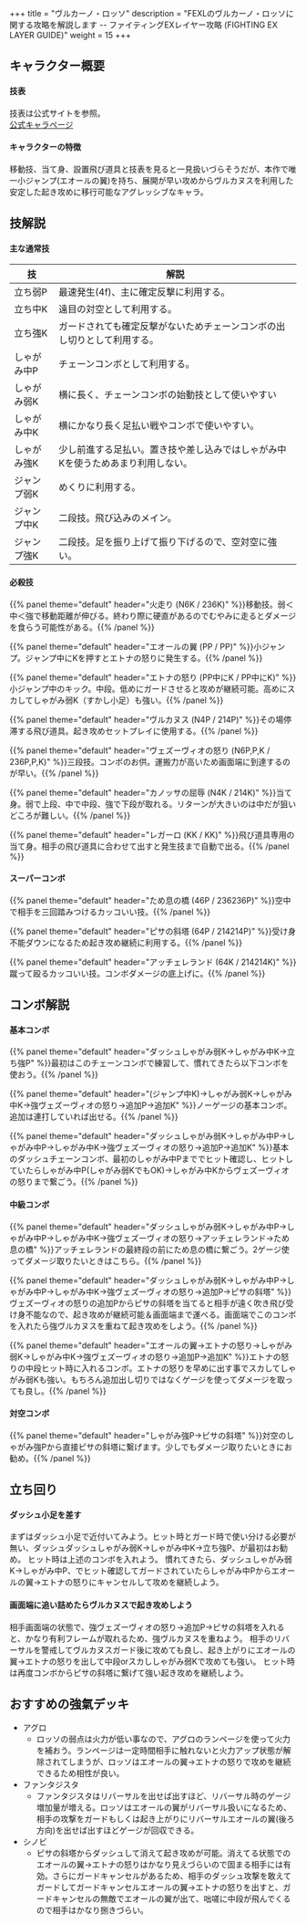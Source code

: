 +++
title = "ヴルカーノ・ロッソ"
description = "FEXLのヴルカーノ・ロッソに関する攻略を解説します -- ファイティングEXレイヤー攻略 (FIGHTING EX LAYER GUIDE)"
weight = 15
+++

## キャラクター概要

#### 技表

技表は公式サイトを参照。  
[公式キャラページ](http://www.arika.co.jp/product/fexl_hp/jp/chara_jp/fexl_jp_chara15.html)

#### キャラクターの特徴

移動技、当て身、設置飛び道具と技表を見ると一見扱いづらそうだが、本作で唯一小ジャンプ(エオールの翼)を持ち、展開が早い攻めからヴルカヌスを利用した安定した起き攻めに移行可能なアグレッシブなキャラ。

## 技解説

#### 主な通常技

|技 |解説|
|---|----|
|立ち弱P|最速発生(4f)、主に確定反撃に利用する。|
|立ち中K|遠目の対空として利用する。|
|立ち強K|ガードされても確定反撃がないためチェーンコンボの出し切りとして利用する。|
|しゃがみ中P|チェーンコンボとして利用する。|
|しゃがみ弱K|横に長く、チェーンコンボの始動技として使いやすい|
|しゃがみ中K|横にかなり長く足払い戦やコンボで使いやすい。|
|しゃがみ強K|少し前進する足払い。置き技や差し込みではしゃがみ中Kを使うためあまり利用しない。|
|ジャンプ弱K|めくりに利用する。|
|ジャンプ中K|二段技。飛び込みのメイン。|
|ジャンプ強K|二段技。足を振り上げて振り下げるので、空対空に強い。|

#### 必殺技

{{% panel theme="default" header="火走り (N6K / 236K)" %}}移動技。弱＜中＜強で移動距離が伸びる。終わり際に硬直があるのでむやみに走るとダメージを食らう可能性がある。{{% /panel %}}

{{% panel theme="default" header="エオールの翼 (PP / PP)" %}}小ジャンプ。ジャンプ中にKを押すとエトナの怒りに発生する。{{% /panel %}}

{{% panel theme="default" header="エトナの怒り (PP中にK / PP中にK)" %}}小ジャンプ中のキック。中段。低めにガードさせると攻めが継続可能。高めにスカしてしゃがみ弱K（すかし小足）も強い。{{% /panel %}}

{{% panel theme="default" header="ヴルカヌス (N4P / 214P)" %}}その場停滞する飛び道具。起き攻めセットプレイに使用する。{{% /panel %}}

{{% panel theme="default" header="ヴェズーヴィオの怒り (N6P,P,K / 236P,P,K)" %}}三段技。コンボのお供。運搬力が高いため画面端に到達するのが早い。{{% /panel %}}

{{% panel theme="default" header="カノッサの屈辱 (N4K / 214K)" %}}当て身。弱で上段、中で中段、強で下段が取れる。リターンが大きいのは中だが狙いどころが難しい。{{% /panel %}}

{{% panel theme="default" header="レガーロ (KK / KK)" %}}飛び道具専用の当て身。相手の飛び道具に合わせて出すと発生技まで自動で出る。{{% /panel %}}


#### スーパーコンボ

{{% panel theme="default" header="ため息の橋 (46P / 236236P)" %}}空中で相手を三回踏みつけるカッコいい技。{{% /panel %}}

{{% panel theme="default" header="ピサの斜塔 (64P / 214214P)" %}}受け身不能ダウンになるため起き攻め継続に利用する。{{% /panel %}}

{{% panel theme="default" header="アッチェレランド (64K / 214214K)" %}}蹴って殴るカッコいい技。コンボダメージの底上げに。{{% /panel %}}


## コンボ解説

#### 基本コンボ

{{% panel theme="default" header="ダッシュしゃがみ弱K→しゃがみ中K→立ち強P" %}}最初はこのチェーンコンボで練習して、慣れてきたら以下コンボを使おう。{{% /panel %}}

{{% panel theme="default" header="(ジャンプ中K)→しゃがみ弱K→しゃがみ中K→強ヴェズーヴィオの怒り→追加P→追加K" %}}ノーゲージの基本コンボ。追加は連打していれば出せる。{{% /panel %}}


{{% panel theme="default" header="ダッシュしゃがみ弱K→しゃがみ中P→しゃがみ中P→しゃがみ中K→強ヴェズーヴィオの怒り→追加P→追加K" %}}基本のダッシュチェーンコンボ、最初のしゃがみ中Pまででヒット確認し、ヒットしていたらしゃがみ中P(しゃがみ弱KでもOK)→しゃがみ中Kからヴェズーヴィオの怒りまで繋ごう。{{% /panel %}}

#### 中級コンボ

{{% panel theme="default" header="ダッシュしゃがみ弱K→しゃがみ中P→しゃがみ中P→しゃがみ中K→強ヴェズーヴィオの怒り→アッチェレランド→ため息の橋" %}}アッチェレランドの最終段の前にため息の橋に繋ごう。2ゲージ使ってダメージ取りたいときはこちら。{{% /panel %}}

{{% panel theme="default" header="ダッシュしゃがみ弱K→しゃがみ中P→しゃがみ中P→しゃがみ中K→強ヴェズーヴィオの怒り→追加P→ピサの斜塔" %}}ヴェズーヴィオの怒りの追加Pからピサの斜塔を当てると相手が遠く吹き飛び受け身不能なので、起き攻めが継続可能＆画面端まで運べる。画面端でこのコンボを入れたら強ヴルカヌスを重ねて起き攻めをしよう。{{% /panel %}}


{{% panel theme="default" header="エオールの翼→エトナの怒り→しゃがみ弱K→しゃがみ中K→強ヴェズーヴィオの怒り→追加P→追加K" %}}エトナの怒りの中段ヒット時に入れるコンボ。エトナの怒りを早めに出す事でスカしてしゃがみ弱Kも強い。もちろん追加出し切りではなくゲージを使ってダメージを取っても良し。{{% /panel %}}

#### 対空コンボ


{{% panel theme="default" header="しゃがみ強P→ピサの斜塔" %}}対空のしゃがみ強Pから直接ピサの斜塔に繋げます。少しでもダメージ取りたいときにお勧め。{{% /panel %}}

## 立ち回り

#### ダッシュ小足を差す

まずはダッシュ小足で近付いてみよう。ヒット時とガード時で使い分ける必要が無い、ダッシュダッシュしゃがみ弱K→しゃがみ中K→立ち強P、が最初はお勧め。 ヒット時は上述のコンボを入れよう。 慣れてきたら、ダッシュしゃがみ弱K→しゃがみ中P、でヒット確認してガードされていたらしゃがみ中Pからエオールの翼→エトナの怒りにキャンセルして攻めを継続しよう。

#### 画面端に追い詰めたらヴルカヌスで起き攻めしよう

相手画面端の状態で、強ヴェズーヴィオの怒り→追加P→ピサの斜塔を入れると、かなり有利フレームが取れるため、強ヴルカヌスを重ねよう。
相手のリバーサルを警戒してヴルカヌスガード後に攻めても良し、起き上がりにエオールの翼→エトナの怒りを出して中段orスカししゃがみ弱Kで攻めても強い。
ヒット時は再度コンボからピサの斜塔に繋げて強い起き攻めを継続しよう。

## おすすめの強氣デッキ

- アグロ
    - ロッソの弱点は火力が低い事なので、アグロのランページを使って火力を補おう。ランページは一定時間相手に触れないと火力アップ状態が解除されてしまうが、ロッソはエオールの翼→エトナの怒りで攻めを継続できるため相性が良い。
- ファンタジスタ
    - ファンタジスタはリバーサルを出せば出すほど、リバーサル時のゲージ増加量が増える。ロッソはエオールの翼がリバーサル扱いになるため、相手の攻撃をガードもしくは起き上がりにリバーサルエオールの翼(後ろ方向)を出せば出すほどゲージが回収できる。
- シノビ
    - ピサの斜塔からダッシュして消えて起き攻めが可能。消えてる状態でのエオールの翼→エトナの怒りはかなり見えづらいので固まる相手には有効。さらにガードキャンセルがあるため、相手のダッシュ攻撃を敢えてガードしてガードキャンセルエオールの翼→エトナの怒りを出すと、ガードキャンセルの無敵でエオールの翼が出て、咄嗟に中段が飛んでくるので相手はかなり捌きづらい。
